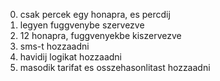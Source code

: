 0. csak percek egy honapra, es percdij
1. legyen fuggvenybe szervezve
2. 12 honapra, fuggvenyekbe kiszervezve
3. sms-t hozzaadni
4. havidij logikat hozzaadni
5. masodik tarifat es osszehasonlitast hozzaadni
